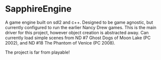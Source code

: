 # SapphireEngine
A game engine built on sdl2 and c++. Designed to be game agnostic, but currently configured to run the earlier Nancy Drew games. This is the main driver for this project, however object creation is abstracted away. Can currently load simple scenes from ND #7 Ghost Dogs of Moon Lake (PC 2002), and ND #18 The Phantom of Venice (PC 2008). 

The project is far from playable!

